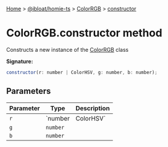 [Home](./index) &gt; [@ibloat/homie-ts](./homie-ts.md) &gt; [ColorRGB](./homie-ts.colorrgb.md) &gt; [constructor](./homie-ts.colorrgb.constructor.md)

# ColorRGB.constructor method

Constructs a new instance of the [ColorRGB](./homie-ts.colorrgb.md) class

**Signature:**
```javascript
constructor(r: number | ColorHSV, g: number, b: number);
```

## Parameters

|  Parameter | Type | Description |
|  --- | --- | --- |
|  `r` | `number | ColorHSV` |  |
|  `g` | `number` |  |
|  `b` | `number` |  |

